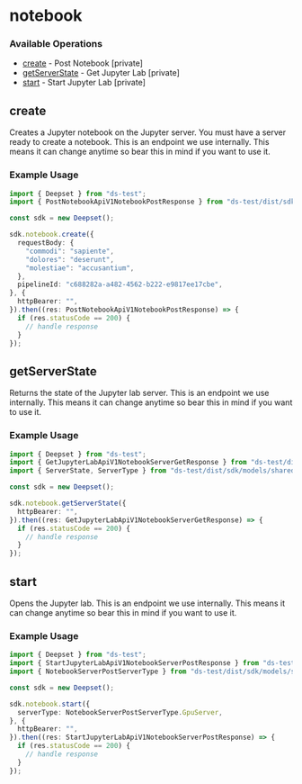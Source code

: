 # notebook

### Available Operations

* [create](#create) - Post Notebook [private]
* [getServerState](#getserverstate) - Get Jupyter Lab [private]
* [start](#start) - Start Jupyter Lab [private]

## create

Creates a Jupyter notebook on the Jupyter server. You must have a server ready to create a notebook. This is an endpoint we use internally. This means it can change anytime so bear this in mind if you want to use it.

### Example Usage

```typescript
import { Deepset } from "ds-test";
import { PostNotebookApiV1NotebookPostResponse } from "ds-test/dist/sdk/models/operations";

const sdk = new Deepset();

sdk.notebook.create({
  requestBody: {
    "commodi": "sapiente",
    "dolores": "deserunt",
    "molestiae": "accusantium",
  },
  pipelineId: "c688282a-a482-4562-b222-e9817ee17cbe",
}, {
  httpBearer: "",
}).then((res: PostNotebookApiV1NotebookPostResponse) => {
  if (res.statusCode == 200) {
    // handle response
  }
});
```

## getServerState

Returns the state of the Jupyter lab server. This is an endpoint we use internally. This means it can change anytime so bear this in mind if you want to use it.

### Example Usage

```typescript
import { Deepset } from "ds-test";
import { GetJupyterLabApiV1NotebookServerGetResponse } from "ds-test/dist/sdk/models/operations";
import { ServerState, ServerType } from "ds-test/dist/sdk/models/shared";

const sdk = new Deepset();

sdk.notebook.getServerState({
  httpBearer: "",
}).then((res: GetJupyterLabApiV1NotebookServerGetResponse) => {
  if (res.statusCode == 200) {
    // handle response
  }
});
```

## start

Opens the Jupyter lab. This is an endpoint we use internally. This means it can change anytime so bear this in mind if you want to use it.

### Example Usage

```typescript
import { Deepset } from "ds-test";
import { StartJupyterLabApiV1NotebookServerPostResponse } from "ds-test/dist/sdk/models/operations";
import { NotebookServerPostServerType } from "ds-test/dist/sdk/models/shared";

const sdk = new Deepset();

sdk.notebook.start({
  serverType: NotebookServerPostServerType.GpuServer,
}, {
  httpBearer: "",
}).then((res: StartJupyterLabApiV1NotebookServerPostResponse) => {
  if (res.statusCode == 200) {
    // handle response
  }
});
```
